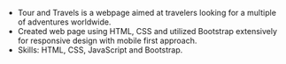 - Tour and Travels is a webpage aimed at travelers looking for a multiple of adventures worldwide.
- Created web page using HTML, CSS and utilized Bootstrap extensively for responsive design with mobile first approach.
- Skills: HTML, CSS, JavaScript and Bootstrap.
